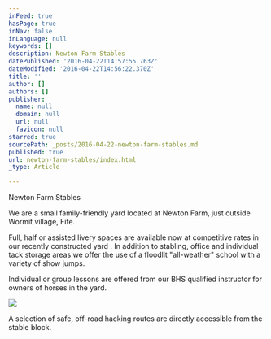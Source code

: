 ```yaml
---
inFeed: true
hasPage: true
inNav: false
inLanguage: null
keywords: []
description: Newton Farm Stables
datePublished: '2016-04-22T14:57:55.763Z'
dateModified: '2016-04-22T14:56:22.370Z'
title: ''
author: []
authors: []
publisher:
  name: null
  domain: null
  url: null
  favicon: null
starred: true
sourcePath: _posts/2016-04-22-newton-farm-stables.md
published: true
url: newton-farm-stables/index.html
_type: Article

---
```

Newton Farm Stables

We are a small family-friendly yard located at Newton Farm, just outside Wormit village, Fife.

Full, half or assisted livery spaces are available now at competitive rates in our recently constructed yard . In addition to stabling, office and individual tack storage areas we offer the use of a floodlit "all-weather" school with a variety of show jumps.

Individual or group lessons are offered from our BHS qualified instructor for owners of horses in the yard.

![](https://the-grid-user-content.s3-us-west-2.amazonaws.com/68da32f7-0dbb-41b7-bfe6-ac34773759e2.png)

A selection of safe, off-road hacking routes are directly accessible from the stable block.